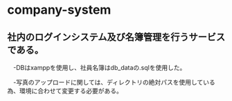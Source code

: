 # company-system
## 社内のログインシステム及び名簿管理を行うサービスである。

　-DBはxamppを使用し、社員名簿はdb_dataの.sqlを使用した。
 
　-写真のアップロードに関しては、ディレクトリの絶対パスを使用している為、環境に合わせて変更する必要がある。

